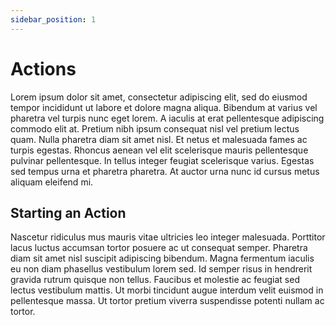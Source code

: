 ```yaml
---
sidebar_position: 1
---
```


# Actions

Lorem ipsum dolor sit amet, consectetur adipiscing elit, sed do eiusmod tempor incididunt ut labore et dolore magna aliqua. Bibendum at varius vel pharetra vel turpis nunc eget lorem. A iaculis at erat pellentesque adipiscing commodo elit at. Pretium nibh ipsum consequat nisl vel pretium lectus quam. Nulla pharetra diam sit amet nisl. Et netus et malesuada fames ac turpis egestas. Rhoncus aenean vel elit scelerisque mauris pellentesque pulvinar pellentesque. In tellus integer feugiat scelerisque varius. Egestas sed tempus urna et pharetra pharetra. At auctor urna nunc id cursus metus aliquam eleifend mi.

## Starting an Action

Nascetur ridiculus mus mauris vitae ultricies leo integer malesuada. Porttitor lacus luctus accumsan tortor posuere ac ut consequat semper. Pharetra diam sit amet nisl suscipit adipiscing bibendum. Magna fermentum iaculis eu non diam phasellus vestibulum lorem sed. Id semper risus in hendrerit gravida rutrum quisque non tellus. Faucibus et molestie ac feugiat sed lectus vestibulum mattis. Ut morbi tincidunt augue interdum velit euismod in pellentesque massa. Ut tortor pretium viverra suspendisse potenti nullam ac tortor.
